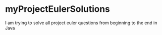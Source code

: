 # myProjectEulerSolutions
I am trying to solve all project euler questions from beginning to the end in Java
